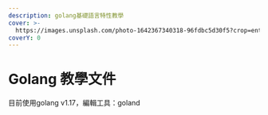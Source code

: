 ```yaml
---
description: golang基礎語言特性教學
cover: >-
  https://images.unsplash.com/photo-1642367340318-96fdbc5d30f5?crop=entropy&cs=tinysrgb&fm=jpg&ixid=MnwxOTcwMjR8MHwxfHNlYXJjaHwxfHxnb2xhbmd8ZW58MHx8fHwxNjYwNjE2MDI3&ixlib=rb-1.2.1&q=80
coverY: 0
---
```


# Golang 教學文件

目前使用golang v1.17，編輯工具：goland
